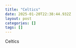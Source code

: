 ```yaml
---
title: "Celtics"
date: 2025-01-20T22:38:44.932Z
layout: post
categories: []
tags: []
---
```


Celtics